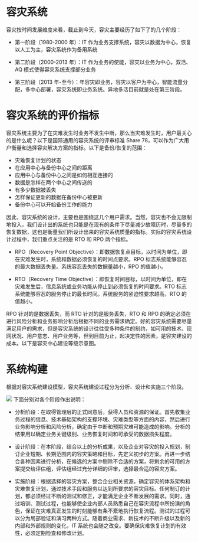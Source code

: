 # 容灾系统

容灾按时间发展维度来看，截止到今天，容灾主要经历了如下了的几个阶段：

- 第一阶段（1980-2000 年）：IT 作为业务支撑系统，容灾以数据为中心，恢复以人工为主，容灾系统作为备用系统

- 第二阶段（2000-2013 年）：IT 作为业务的使能，容灾以业务为中心，双活、AQ 模式使得容灾系统支撑部分业务

- 第三阶段（2013 年-至今）：年容灾即业务，容灾以客户为中心，智能流量分配，多中心部署，容灾系统即业务系统。异地多活目前就是处在第三阶段。

# 容灾系统的评价指标

容灾系统主要为了在灾难发生时业务不发生中断，那么当灾难发生时，用户最关心的是什么呢？以下是国际通用的容灾系统的评审标准 Share 78，可以作为广大用户衡量和选择容灾解决方案的指标。以下是备份/恢复的范围：

- 灾难恢复计划的状态
- 在应用中心与备份中心之间的距离
- 应用中心与备份中心之间是如何相互连接的
- 数据是怎样在两个中心之间传送的
- 有多少数据被丢失
- 怎样保证更新的数据在备份中心被更新
- 备份中心可以开始备份工作的能力

因此，容灾系统的设计，主要也是围绕这几个用户需求。当然，容灾也不会无限制地投入，我们设计出的系统也只能是在现有的条件下尽量减少故障历时，尽量多的恢复数据，这也是衡量我们所设计出来的容灾系统质量的指标。实际的容灾系统设计过程中，我们重点关注的是 RTO 和 RPO 两个指标。

- RPO（Recovery Point Objective）：即数据恢复点目标，以时间为单位，即在灾难发生时，系统和数据必须恢复的时间点要求。RPO 标志系统能够容忍的最大数据丢失量。系统容忍丢失的数据量越小，RPO 的值越小。

- RTO（Recovery Time Objective）：即恢复时间目标，以时间为单位，即在灾难发生后，信息系统或业务功能从停止到必须恢复的时间要求。RTO 标志系统能够容忍的服务停止的最长时间。系统服务的紧迫性要求越高，RTO 的值越小。

RPO 针对的是数据丢失，而 RTO 针对的是服务丢失，RTO 和 RPO 的确定必须在进行风险分析和业务影响分析后根据不同的业务需求确定。好的容灾系统需要尽量满足用户的需求，但是容灾系统的设计往往受多种条件的制约，如可用的技术、现网状况、用户意志、用户业务等，但到目前为止，起决定性的因素，是容灾建设的成本。以下是容灾中心建设等级示意图。

# 系统构建

根据对容灾系统建设模型，容灾系统建设过程分为分析、设计和实施三个阶段。

![](https://i.postimg.cc/gjTLWhS6/image.png)
下面分别对各个阶段作出说明：

- 分析阶段：在取得管理层的正式同意后，获得人员和资源的保证。首先收集业务过程的信息、技术基础架构的支撑环境、灾难类型等方面的内容，然后进行业务影响分析和风险分析，确定由于中断和预期灾难可能造成的影响。分析的结果用以确定业务关键级别、业务恢复时间和可承受的数据损失程度。

- 设计阶段：在本阶段，结合以上的分析成果，以及企业对容灾的投入规划，制订企业短期、长期范围内的容灾策略和目标，先定义初步的方案。再进一步结合各种因素进行分析，在候选的方案中剔除不合适的方案，将剩余的可用的方案提交给评估组，评估组经过充分详细的评审，选择最合适的容灾方案。

- 实施阶段：根据选择的容灾方案，整合企业相关资源，确定容灾的体系架构和灾难恢复计划，通过技术手段和服务以达到所要求的容灾目标。任何制订的计划，都必须经过不断的测试和修正，才能满足企业不断发展的需求。同时，通过培训、测试过程，也能够使企业内部人员熟悉自己在容灾流程中所扮演的角色，保证在灾难真正发生的时刻能够有条不紊地执行恢复流程。测试的过程可以分为局部验证和演习两种方式。随着商业需求、新技术的不断升级以及新的内部和外部规则的变化，IT 系统也会随之改变。要确保灾难恢复计划的有效性，必须定期检查和修改计划。
